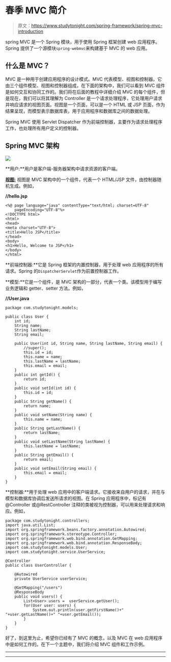 # 春季 MVC 简介

> 原文：<https://www.studytonight.com/spring-framework/spring-mvc-introduction>

spring MVC 是一个 Spring 模块，用于使用 Spring 框架创建 web 应用程序。Spring 提供了一个源模块`spring-webmvc`来构建基于 MVC 的 web 应用。

## 什么是 MVC？

MVC 是一种用于创建应用程序的设计模式。MVC 代表模型、视图和控制器。它由三个组件模型、视图和控制器组成，在下面的架构中，我们可以看到 MVC 组件是如何交互和协同工作的。我们将在后面的教程中详细介绍 MVC 的每个组件，但是现在，我们可以将其理解为 Controller 是一个请求处理程序，它处理用户请求并响应请求的视图页面。视图是一个页面，可以是一个 HTML 或 JSP 页面，作为结果呈现，而模型表示数据库表，用于应用程序和数据库之间的数据处理。

Spring MVC 使用 Servlet Dispatcher 作为前端控制器，主要作为请求处理程序工作，也处理所有用户定义的控制器。

## Spring MVC 架构

![](../Images/216c91aae94d6a7e2fc8148c6a482a6c.png)

**用户:**用户是客户端-服务器架构中请求资源的客户端。

[**视图:**](https://www.studytonight.com/tutorials/preview?subject=spring-framework&url=spring-mvc-view) 视图是 MVC 架构中的一个组件，代表一个 HTML/JSP 文件，由控制器随机生成。例如，

**//hello.jsp**

```
<%@ page language="java" contentType="text/html; charset=UTF-8"
    pageEncoding="UTF-8"%>
<!DOCTYPE html>
<html>
<head>
<meta charset="UTF-8">
<title>Hello JSP</title>
</head>
<body>
<h1>Hello, Welcome to JSP</h1>
</body>
</html>
```

**前端控制器:**它是 Spring 框架的内置控制器，用于处理 web 应用程序的所有请求。Spring 的`DispatcherServlet`作为前置控制器工作。

**模型:**它是一个组件，是 MVC 架构的一部分，代表一个类。该模型用于编写业务逻辑和 getter、setter 方法。例如，

**//User.java**

```
package com.studytonight.models;

public class User {
	int id;
	String name;
	String lastName;
	String email;

	public User(int id, String name, String lastName, String email) {
		//super();
		this.id = id;
		this.name = name;
		this.lastName = lastName;
		this.email = email;
	}
	public int getId() {
		return id;
	}
	public void setId(int id) {
		this.id = id;
	}
	public String getName() {
		return name;
	}
	public void setName(String name) {
		this.name = name;
	}
	public String getLastName() {
		return lastName;
	}
	public void setLastName(String lastName) {
		this.lastName = lastName;
	}
	public String getEmail() {
		return email;
	}
	public void setEmail(String email) {
		this.email = email;
	}
}
```

**控制器:**用于处理 web 应用中的客户端请求。它接收来自用户的请求，并在与模型和数据库协调后发送所请求的视图。在 Spring 应用程序中，标记有@Controller 或@RestController 注释的类被视为控制器，可以用来处理请求和响应。例如，

```
package com.studytonight.controllers;
import java.util.List;
import org.springframework.beans.factory.annotation.Autowired;
import org.springframework.stereotype.Controller;
import org.springframework.web.bind.annotation.GetMapping;
import org.springframework.web.bind.annotation.ResponseBody;
import com.studytonight.models.User;
import com.studytonight.service.UserService;

@Controller
public class UserController {

	@Autowired
	private UserService userService;

	@GetMapping("/users")
	@ResponseBody
	public void users() {
		List<User> users =  userService.getUser();
		for(User user: users) {
			System.out.println(user.getFirstName()+" "+user.getLastName()+" "+user.getEmail());
		}
	}
}
```

好了，到这里为止，希望你已经有了 MVC 的概念，以及 MVC 在 web 应用程序中是如何工作的。在下一个主题中，我们将介绍 MVC 组件和工作示例。

* * *

* * *